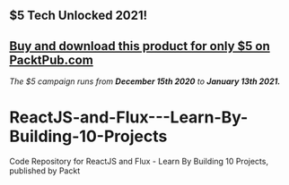 ## $5 Tech Unlocked 2021!
[Buy and download this product for only $5 on PacktPub.com](https://www.packtpub.com/)
-----
*The $5 campaign         runs from __December 15th 2020__ to __January 13th 2021.__*

# ReactJS-and-Flux---Learn-By-Building-10-Projects
Code Repository for ReactJS and Flux - Learn By Building 10 Projects, published by Packt

